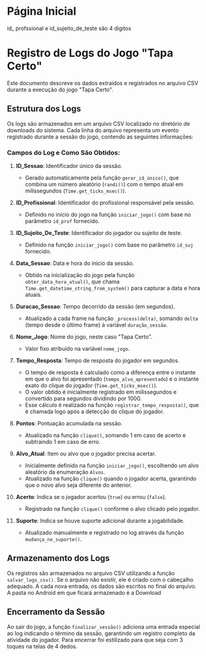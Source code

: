 # Página Inicial
id_ profssional e id_sujeito_de_teste são 4 digitos 

# Registro de Logs do Jogo "Tapa Certo"

Este documento descreve os dados extraídos e registrados no arquivo CSV durante a execução do jogo "Tapa Certo".

## Estrutura dos Logs

Os logs são armazenados em um arquivo CSV localizado no diretório de downloads do sistema. Cada linha do arquivo representa um evento registrado durante a sessão do jogo, contendo as seguintes informações:

### Campos do Log e Como São Obtidos:

1. **ID_Sessao**: Identificador único da sessão.
   - Gerado automaticamente pela função `gerar_id_único()`, que combina um número aleatório (`randi()`) com o tempo atual em milissegundos (`Time.get_ticks_msec()`).

2. **ID_Profissional**: Identificador do profissional responsável pela sessão.
   - Definido no início do jogo na função `iniciar_jogo()` com base no parâmetro `id_prof` fornecido.

3. **ID_Sujeito_De_Teste**: Identificador do jogador ou sujeito de teste.
   - Definido na função `iniciar_jogo()` com base no parâmetro `id_suj` fornecido.

4. **Data_Sessao**: Data e hora do início da sessão.
   - Obtido na inicialização do jogo pela função `obter_data_hora_atual()`, que chama `Time.get_datetime_string_from_system()` para capturar a data e hora atuais.

5. **Duracao_Sessao**: Tempo decorrido da sessão (em segundos).
   - Atualizado a cada frame na função `_process(delta)`, somando `delta` (tempo desde o último frame) à variável `duração_sessão`.

6. **Nome_Jogo**: Nome do jogo, neste caso "Tapa Certo".
   - Valor fixo atribuído na variável `nome_jogo`.

7. **Tempo_Resposta**: Tempo de resposta do jogador em segundos.
   - O tempo de resposta é calculado como a diferença entre o instante em que o alvo foi apresentado (`tempo_alvo_apresentado`) e o instante exato do clique do jogador (`Time.get_ticks_msec()`).
   - O valor obtido é inicialmente registrado em milissegundos e convertido para segundos dividindo por 1000.
   - Esse cálculo é realizado na função `registrar_tempo_resposta()`, que é chamada logo após a detecção do clique do jogador.

8. **Pontos**: Pontuação acumulada na sessão.
   - Atualizado na função `clique()`, somando 1 em caso de acerto e subtraindo 1 em caso de erro.

9. **Alvo_Atual**: Item ou alvo que o jogador precisa acertar.
   - Inicialmente definido na função `iniciar_jogo()`, escolhendo um alvo aleatório da enumeração `Alvos`.
   - Atualizado na função `clique()` quando o jogador acerta, garantindo que o novo alvo seja diferente do anterior.

10. **Acerto**: Indica se o jogador acertou (`true`) ou errou (`false`).
    - Registrado na função `clique()` conforme o alvo clicado pelo jogador.

11. **Suporte**: Indica se houve suporte adicional durante a jogabilidade.
    - Atualizado manualmente e registrado no log através da função `mudança_no_suporte()`.

## Armazenamento dos Logs

Os registros são armazenados no arquivo CSV utilizando a função `salvar_logs_csv()`. Se o arquivo não existir, ele é criado com o cabeçalho adequado. A cada nova entrada, os dados são escritos no final do arquivo. A pasta no Android em que ficará armazenado é a Download

## Encerramento da Sessão

Ao sair do jogo, a função `finalizar_sessão()` adiciona uma entrada especial ao log indicando o término da sessão, garantindo um registro completo da atividade do jogador. Para encerrar foi estilizado para que seja com 3 toques na telas de 4 dedos.



